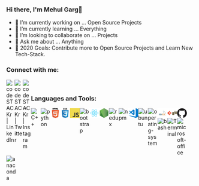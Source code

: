 ### Hi there, I'm Mehul Garg👋


- 🔭 I’m currently working on ... Open Source Projects
- 🌱 I’m currently learning ... Everything
- 👯 I’m looking to collaborate on ... Projects
- 💬 Ask me about ... Anything
- 🥅 2020 Goals: Contribute more to Open Source Projects and Learn New Tech-Stack.



### Connect with me:

[<img align="left" alt="codeSTACKr | LinkedIn" width="22px" src="https://cdn.jsdelivr.net/npm/simple-icons@v3/icons/linkedin.svg" />][linkedin]
[<img align="left" alt="codeSTACKr | Twitter" width="22px" src="https://cdn.jsdelivr.net/npm/simple-icons@v3/icons/twitter.svg" />][twitter]
[<img align="left" alt="codeSTACKr | Instagram" width="22px" src="https://cdn.jsdelivr.net/npm/simple-icons@v3/icons/instagram.svg" />][instagram]

<br/>

### Languages and Tools:

<img align="left" alt="C++" width="26px" src="https://img.icons8.com/color/48/000000/c-plus-plus-logo.png"/>
<img align="left" alt="python" width="26px" src="https://img.icons8.com/nolan/64/python.png"/>
<img align="left" alt="HTML5" width="26px" src="https://raw.githubusercontent.com/github/explore/80688e429a7d4ef2fca1e82350fe8e3517d3494d/topics/html/html.png" />
<img align="left" alt="CSS3" width="26px" src="https://raw.githubusercontent.com/github/explore/80688e429a7d4ef2fca1e82350fe8e3517d3494d/topics/css/css.png" />
<img align="left" alt="JavaScript" width="26px" src="https://raw.githubusercontent.com/github/explore/80688e429a7d4ef2fca1e82350fe8e3517d3494d/topics/javascript/javascript.png" />
<img align="left" alt="bootstrap" width="26px" src="https://img.icons8.com/color/48/000000/bootstrap.png"/>
<img align="left" alt="React" width="26px" src="https://raw.githubusercontent.com/github/explore/80688e429a7d4ef2fca1e82350fe8e3517d3494d/topics/react/react.png" />
<img align="left" alt="Node.js" width="26px" src="https://raw.githubusercontent.com/github/explore/80688e429a7d4ef2fca1e82350fe8e3517d3494d/topics/nodejs/nodejs.png" />
<img align="left" alt="redux" width="26px" src="https://img.icons8.com/color/48/000000/redux.png"/>
<img align="left" alt="npm" width="26px" src="https://img.icons8.com/color/48/000000/npm.png"/>
<img align="left" alt="Visual Studio Code" width="26px" src="https://raw.githubusercontent.com/github/explore/80688e429a7d4ef2fca1e82350fe8e3517d3494d/topics/visual-studio-code/visual-studio-code.png" />
<img align="left" alt="ubuntu" width="26px" src="https://img.icons8.com/ios/50/000000/ubuntu.png"/>
<img align="left" alt="operating-system" width="26px" src="https://img.icons8.com/dusk/64/000000/operating-system.png"/>
<img align="left" alt="MySQL" width="26px" src="https://raw.githubusercontent.com/github/explore/80688e429a7d4ef2fca1e82350fe8e3517d3494d/topics/mysql/mysql.png" />
<img align="left" alt="Git" width="26px" src="https://raw.githubusercontent.com/github/explore/80688e429a7d4ef2fca1e82350fe8e3517d3494d/topics/git/git.png" />
<img align="left" alt="GitHub" width="26px" src="https://raw.githubusercontent.com/github/explore/78df643247d429f6cc873026c0622819ad797942/topics/github/github.png" />
<img align="left" alt="bash" width="26px" src="https://img.icons8.com/plasticine/100/000000/bash.png"/>
<img align="left" alt="Terminal" width="26px" src="https://img.icons8.com/material/48/000000/console.png"/>
<img align="left" alt="microsoft-office" width="26px" src="https://img.icons8.com/color/48/000000/microsoft-office-2019.png"/>
<img align="left" alt="anaconda" width="26px" src="https://img.icons8.com/dusk/64/000000/anaconda.png"/>

<br />
<br />


[linkedin]: https://www.linkedin.com/in/mehul104/
[twitter]: https://twitter.com/Mehulgarg104
[instagram]: https://www.instagram.com/mehulgarg104/

